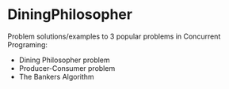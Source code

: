 # DiningPhilosopher

Problem solutions/examples to 3 popular problems in Concurrent Programing:

- Dining Philosopher problem
- Producer-Consumer problem
- The Bankers Algorithm
